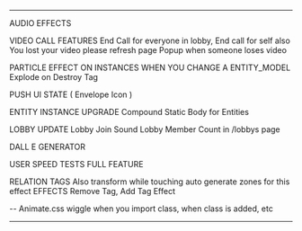
---
AUDIO EFFECTS

VIDEO CALL FEATURES
  End Call for everyone in lobby, End call for self also
  You lost your video please refresh page 
  Popup when someone loses video 

PARTICLE EFFECT ON INSTANCES WHEN YOU CHANGE A ENTITY_MODEL
  Explode on Destroy Tag

PUSH UI STATE ( Envelope Icon )

ENTITY INSTANCE UPGRADE
  Compound Static Body for Entities

LOBBY UPDATE
  Lobby Join Sound
  Lobby Member Count in /lobbys page

DALL E GENERATOR

USER SPEED TESTS FULL FEATURE

RELATION TAGS
  Also transform while touching 
    auto generate zones for this effect
  EFFECTS 
    Remove Tag, Add Tag Effect

--
Animate.css wiggle when you import class, when class is added, etc

---